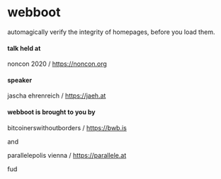 # webboot

automagically verify the integrity of homepages,
before you load them.

#### talk held at

noncon 2020 / https://noncon.org


#### speaker

jascha ehrenreich / https://jaeh.at

#### webboot is brought to you by
bitcoinerswithoutborders / https://bwb.is

and

parallelepolis vienna / https://parallele.at

<Link class="BottomLink" to="/fud/">fud</Link>

